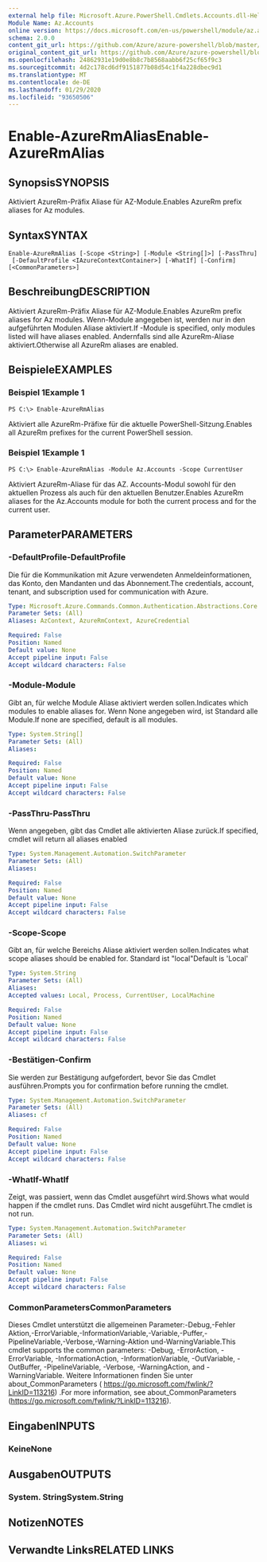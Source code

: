 ```yaml
---
external help file: Microsoft.Azure.PowerShell.Cmdlets.Accounts.dll-Help.xml
Module Name: Az.Accounts
online version: https://docs.microsoft.com/en-us/powershell/module/az.accounts/enable-azurermalias
schema: 2.0.0
content_git_url: https://github.com/Azure/azure-powershell/blob/master/src/Accounts/Accounts/help/Enable-AzureRmAlias.md
original_content_git_url: https://github.com/Azure/azure-powershell/blob/master/src/Accounts/Accounts/help/Enable-AzureRmAlias.md
ms.openlocfilehash: 24862931e19d0e8b8c7b8568aabb6f25cf65f9c3
ms.sourcegitcommit: 4d2c178cd6df9151877b08d54c1f4a228dbec9d1
ms.translationtype: MT
ms.contentlocale: de-DE
ms.lasthandoff: 01/29/2020
ms.locfileid: "93650506"
---
```

# <span data-ttu-id="195f8-101">Enable-AzureRmAlias</span><span class="sxs-lookup"><span data-stu-id="195f8-101">Enable-AzureRmAlias</span></span>

## <span data-ttu-id="195f8-102">Synopsis</span><span class="sxs-lookup"><span data-stu-id="195f8-102">SYNOPSIS</span></span>
<span data-ttu-id="195f8-103">Aktiviert AzureRm-Präfix Aliase für AZ-Module.</span><span class="sxs-lookup"><span data-stu-id="195f8-103">Enables AzureRm prefix aliases for Az modules.</span></span>

## <span data-ttu-id="195f8-104">Syntax</span><span class="sxs-lookup"><span data-stu-id="195f8-104">SYNTAX</span></span>

```
Enable-AzureRmAlias [-Scope <String>] [-Module <String[]>] [-PassThru]
 [-DefaultProfile <IAzureContextContainer>] [-WhatIf] [-Confirm] [<CommonParameters>]
```

## <span data-ttu-id="195f8-105">Beschreibung</span><span class="sxs-lookup"><span data-stu-id="195f8-105">DESCRIPTION</span></span>
<span data-ttu-id="195f8-106">Aktiviert AzureRm-Präfix Aliase für AZ-Module.</span><span class="sxs-lookup"><span data-stu-id="195f8-106">Enables AzureRm prefix aliases for Az modules.</span></span> <span data-ttu-id="195f8-107">Wenn-Module angegeben ist, werden nur in den aufgeführten Modulen Aliase aktiviert.</span><span class="sxs-lookup"><span data-stu-id="195f8-107">If -Module is specified, only modules listed will have aliases enabled.</span></span> <span data-ttu-id="195f8-108">Andernfalls sind alle AzureRm-Aliase aktiviert.</span><span class="sxs-lookup"><span data-stu-id="195f8-108">Otherwise all AzureRm aliases are enabled.</span></span>

## <span data-ttu-id="195f8-109">Beispiele</span><span class="sxs-lookup"><span data-stu-id="195f8-109">EXAMPLES</span></span>

### <span data-ttu-id="195f8-110">Beispiel 1</span><span class="sxs-lookup"><span data-stu-id="195f8-110">Example 1</span></span>
```
PS C:\> Enable-AzureRmAlias
```

<span data-ttu-id="195f8-111">Aktiviert alle AzureRm-Präfixe für die aktuelle PowerShell-Sitzung.</span><span class="sxs-lookup"><span data-stu-id="195f8-111">Enables all AzureRm prefixes for the current PowerShell session.</span></span>

### <span data-ttu-id="195f8-112">Beispiel 1</span><span class="sxs-lookup"><span data-stu-id="195f8-112">Example 1</span></span>
```
PS C:\> Enable-AzureRmAlias -Module Az.Accounts -Scope CurrentUser
```

<span data-ttu-id="195f8-113">Aktiviert AzureRm-Aliase für das AZ. Accounts-Modul sowohl für den aktuellen Prozess als auch für den aktuellen Benutzer.</span><span class="sxs-lookup"><span data-stu-id="195f8-113">Enables AzureRm aliases for the Az.Accounts module for both the current process and for the current user.</span></span>

## <span data-ttu-id="195f8-114">Parameter</span><span class="sxs-lookup"><span data-stu-id="195f8-114">PARAMETERS</span></span>

### <span data-ttu-id="195f8-115">-DefaultProfile</span><span class="sxs-lookup"><span data-stu-id="195f8-115">-DefaultProfile</span></span>
<span data-ttu-id="195f8-116">Die für die Kommunikation mit Azure verwendeten Anmeldeinformationen, das Konto, den Mandanten und das Abonnement.</span><span class="sxs-lookup"><span data-stu-id="195f8-116">The credentials, account, tenant, and subscription used for communication with Azure.</span></span>

```yaml
Type: Microsoft.Azure.Commands.Common.Authentication.Abstractions.Core.IAzureContextContainer
Parameter Sets: (All)
Aliases: AzContext, AzureRmContext, AzureCredential

Required: False
Position: Named
Default value: None
Accept pipeline input: False
Accept wildcard characters: False
```

### <span data-ttu-id="195f8-117">-Module</span><span class="sxs-lookup"><span data-stu-id="195f8-117">-Module</span></span>
<span data-ttu-id="195f8-118">Gibt an, für welche Module Aliase aktiviert werden sollen.</span><span class="sxs-lookup"><span data-stu-id="195f8-118">Indicates which modules to enable aliases for.</span></span>
<span data-ttu-id="195f8-119">Wenn None angegeben wird, ist Standard alle Module.</span><span class="sxs-lookup"><span data-stu-id="195f8-119">If none are specified, default is all modules.</span></span>

```yaml
Type: System.String[]
Parameter Sets: (All)
Aliases:

Required: False
Position: Named
Default value: None
Accept pipeline input: False
Accept wildcard characters: False
```

### <span data-ttu-id="195f8-120">-PassThru</span><span class="sxs-lookup"><span data-stu-id="195f8-120">-PassThru</span></span>
<span data-ttu-id="195f8-121">Wenn angegeben, gibt das Cmdlet alle aktivierten Aliase zurück.</span><span class="sxs-lookup"><span data-stu-id="195f8-121">If specified, cmdlet will return all aliases enabled</span></span>

```yaml
Type: System.Management.Automation.SwitchParameter
Parameter Sets: (All)
Aliases:

Required: False
Position: Named
Default value: None
Accept pipeline input: False
Accept wildcard characters: False
```

### <span data-ttu-id="195f8-122">-Scope</span><span class="sxs-lookup"><span data-stu-id="195f8-122">-Scope</span></span>
<span data-ttu-id="195f8-123">Gibt an, für welche Bereichs Aliase aktiviert werden sollen.</span><span class="sxs-lookup"><span data-stu-id="195f8-123">Indicates what scope aliases should be enabled for.</span></span> <span data-ttu-id="195f8-124">Standard ist "local"</span><span class="sxs-lookup"><span data-stu-id="195f8-124">Default is 'Local'</span></span>

```yaml
Type: System.String
Parameter Sets: (All)
Aliases:
Accepted values: Local, Process, CurrentUser, LocalMachine

Required: False
Position: Named
Default value: None
Accept pipeline input: False
Accept wildcard characters: False
```

### <span data-ttu-id="195f8-125">-Bestätigen</span><span class="sxs-lookup"><span data-stu-id="195f8-125">-Confirm</span></span>
<span data-ttu-id="195f8-126">Sie werden zur Bestätigung aufgefordert, bevor Sie das Cmdlet ausführen.</span><span class="sxs-lookup"><span data-stu-id="195f8-126">Prompts you for confirmation before running the cmdlet.</span></span>

```yaml
Type: System.Management.Automation.SwitchParameter
Parameter Sets: (All)
Aliases: cf

Required: False
Position: Named
Default value: None
Accept pipeline input: False
Accept wildcard characters: False
```

### <span data-ttu-id="195f8-127">-WhatIf</span><span class="sxs-lookup"><span data-stu-id="195f8-127">-WhatIf</span></span>
<span data-ttu-id="195f8-128">Zeigt, was passiert, wenn das Cmdlet ausgeführt wird.</span><span class="sxs-lookup"><span data-stu-id="195f8-128">Shows what would happen if the cmdlet runs.</span></span>
<span data-ttu-id="195f8-129">Das Cmdlet wird nicht ausgeführt.</span><span class="sxs-lookup"><span data-stu-id="195f8-129">The cmdlet is not run.</span></span>

```yaml
Type: System.Management.Automation.SwitchParameter
Parameter Sets: (All)
Aliases: wi

Required: False
Position: Named
Default value: None
Accept pipeline input: False
Accept wildcard characters: False
```

### <span data-ttu-id="195f8-130">CommonParameters</span><span class="sxs-lookup"><span data-stu-id="195f8-130">CommonParameters</span></span>
<span data-ttu-id="195f8-131">Dieses Cmdlet unterstützt die allgemeinen Parameter:-Debug,-Fehler Aktion,-ErrorVariable,-InformationVariable,-Variable,-Puffer,-PipelineVariable,-Verbose,-Warning-Aktion und-WarningVariable.</span><span class="sxs-lookup"><span data-stu-id="195f8-131">This cmdlet supports the common parameters: -Debug, -ErrorAction, -ErrorVariable, -InformationAction, -InformationVariable, -OutVariable, -OutBuffer, -PipelineVariable, -Verbose, -WarningAction, and -WarningVariable.</span></span> <span data-ttu-id="195f8-132">Weitere Informationen finden Sie unter about_CommonParameters ( https://go.microsoft.com/fwlink/?LinkID=113216) .</span><span class="sxs-lookup"><span data-stu-id="195f8-132">For more information, see about_CommonParameters (https://go.microsoft.com/fwlink/?LinkID=113216).</span></span>

## <span data-ttu-id="195f8-133">Eingaben</span><span class="sxs-lookup"><span data-stu-id="195f8-133">INPUTS</span></span>

### <span data-ttu-id="195f8-134">Keine</span><span class="sxs-lookup"><span data-stu-id="195f8-134">None</span></span>

## <span data-ttu-id="195f8-135">Ausgaben</span><span class="sxs-lookup"><span data-stu-id="195f8-135">OUTPUTS</span></span>

### <span data-ttu-id="195f8-136">System. String</span><span class="sxs-lookup"><span data-stu-id="195f8-136">System.String</span></span>

## <span data-ttu-id="195f8-137">Notizen</span><span class="sxs-lookup"><span data-stu-id="195f8-137">NOTES</span></span>

## <span data-ttu-id="195f8-138">Verwandte Links</span><span class="sxs-lookup"><span data-stu-id="195f8-138">RELATED LINKS</span></span>
